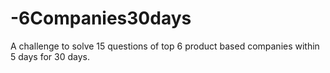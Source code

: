 # -6Companies30days
A challenge to solve 15 questions of top 6 product based companies within 5 days for 30 days.
